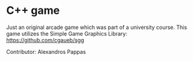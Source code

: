 # C++ game
Just an original arcade game which was part of a university course.
This game utilizes the Simple Game Graphics Library: https://github.com/cgaueb/sgg

Contributor: Alexandros Pappas
